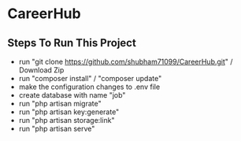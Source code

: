# CareerHub


## Steps To Run This Project

- run "git clone https://github.com/shubham71099/CareerHub.git" / Download Zip
- run "composer install" / "composer update"
- make the configuration changes to .env file
- create database with name "job"
- run "php artisan migrate"
- run "php artisan key:generate"
- run "php artisan storage:link"
- run "php artisan serve"


